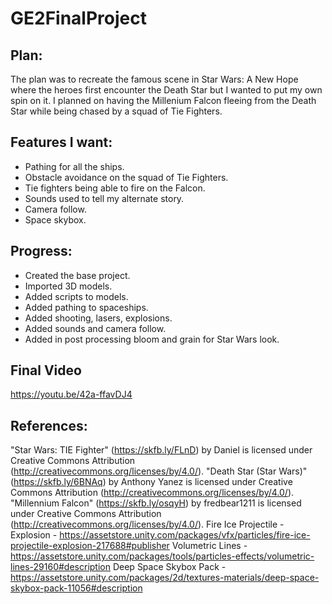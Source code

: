 # GE2FinalProject
## Plan:
The plan was to recreate the famous scene in Star Wars: A New Hope where the heroes first encounter the Death Star but I wanted to put my own spin on it. I planned on having the Millenium Falcon fleeing from the Death Star while being chased by a squad of Tie Fighters. 


## Features I want:
- Pathing for all the ships.
- Obstacle avoidance on the squad of Tie Fighters.
- Tie fighters being able to fire on the Falcon.
- Sounds used to tell my alternate story.
- Camera follow.
- Space skybox.

## Progress:
- Created the base project.
- Imported 3D models.
- Added scripts to models.
- Added pathing to spaceships.
- Added shooting, lasers, explosions.
- Added sounds and camera follow.
- Added in post processing bloom and grain for Star Wars look.

## Final Video
https://youtu.be/42a-ffavDJ4


## References:

"Star Wars: TIE Fighter" (https://skfb.ly/FLnD) by Daniel is licensed under Creative Commons Attribution (http://creativecommons.org/licenses/by/4.0/).
"Death Star (Star Wars)" (https://skfb.ly/6BNAq) by Anthony Yanez is licensed under Creative Commons Attribution (http://creativecommons.org/licenses/by/4.0/).
"Millennium Falcon" (https://skfb.ly/osqyH) by fredbear1211 is licensed under Creative Commons Attribution (http://creativecommons.org/licenses/by/4.0/).
Fire Ice Projectile - Explosion - https://assetstore.unity.com/packages/vfx/particles/fire-ice-projectile-explosion-217688#publisher
Volumetric Lines - https://assetstore.unity.com/packages/tools/particles-effects/volumetric-lines-29160#description
Deep Space Skybox Pack - https://assetstore.unity.com/packages/2d/textures-materials/deep-space-skybox-pack-11056#description